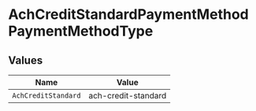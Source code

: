 # AchCreditStandardPaymentMethodPaymentMethodType


## Values

| Name                | Value               |
| ------------------- | ------------------- |
| `AchCreditStandard` | ach-credit-standard |